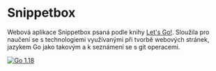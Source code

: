 # Snippetbox

Webová aplikace Snippetbox psaná podle knihy [Let's Go!](https://lets-go.alexedwards.net). Sloužila pro naučení se s technologiemi využívanými při tvorbě webových stránek, jazykem Go jako takovým a k seznámení se s git operacemi.

<a href="https://golang.org/doc/go1.18"><img alt="Go 1.18" src="https://img.shields.io/badge/golang-1.18-blue?logo=go&color=5EC9E3"></a>
